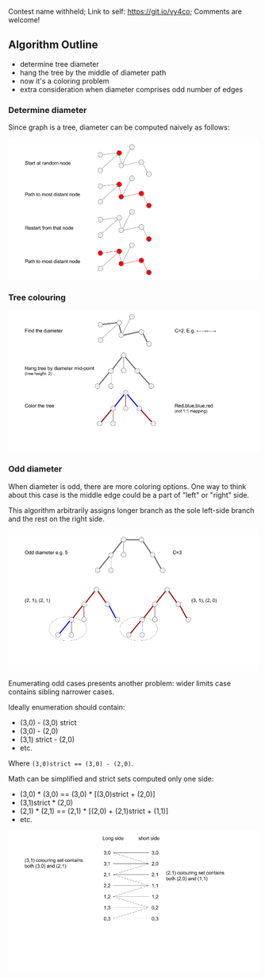 Contest name withheld; Link to self: https://git.io/vy4co; Comments are welcome!

## Algorithm Outline
* determine tree diameter
* hang the tree by the middle of diameter path
* now it's a coloring problem
* extra consideration when diameter comprises odd number of edges

### Determine diameter
Since graph is a tree, diameter can be computed naively as follows:

![option1](https://github.com/dimaqq/competitive-programming/raw/master/subtree-diameter.png "Diameter algorithm")

### Tree colouring

![option1](https://github.com/dimaqq/competitive-programming/raw/master/subtree-even.png "Colouring")

### Odd diameter

When diameter is odd, there are more coloring options. One way to think about this case is the middle edge could be a part of "left" or "right" side.

This algorithm arbitrarily assigns longer branch as the sole left-side branch and the rest on the right side.

![option1](https://github.com/dimaqq/competitive-programming/raw/master/subtree-odd.png "Odd diameter")

Enumerating odd cases presents another problem: wider limits case contains sibling narrower cases.

Ideally enumeration should contain:
* (3,0) - (3,0) strict
* (3,0) - (2,0)
* (3,1) strict - (2,0)
* etc.

Where `(3,0)strict == (3,0) - (2,0)`.

Math can be simplified and strict sets computed only one side:
* (3,0) * (3,0) == (3,0) * [(3,0)strict + (2,0)]
* (3,1)strict * (2,0)
* (2,1) * (2,1) == (2,1) * [(2,0) + (2,1)strict + (1,1)]
* etc.

![option1](https://github.com/dimaqq/competitive-programming/raw/master/subtree-counting-odd.png "Counting odd")
